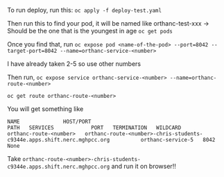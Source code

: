 To run deploy, run this:
`oc apply -f deploy-test.yaml`

Then run this to find your pod, it will be named like orthanc-test-xxx -> Should be the one that is the youngest in age
`oc get pods`

Once you find that, run
`oc expose pod <name-of-the-pod> --port=8042 --target-port=8042 --name=orthanc-service-<number>`

I have already taken 2-5 so use other numbers

Then run,
`oc expose service orthanc-service-<number> --name=orthanc-route-<number>`

`oc get route orthanc-route-<number>`

You will get something like
```
NAME              HOST/PORT                                                          PATH   SERVICES            PORT   TERMINATION   WILDCARD
orthanc-route-<number>   orthanc-route-<number>-chris-students-c9344e.apps.shift.nerc.mghpcc.org          orthanc-service-5   8042                 None
```
Take `orthanc-route-<number>-chris-students-c9344e.apps.shift.nerc.mghpcc.org` and run it on browser!!

